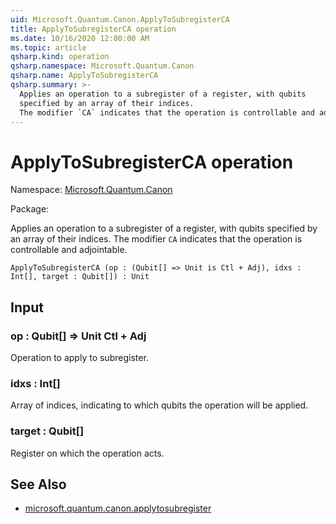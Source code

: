 ```yaml
---
uid: Microsoft.Quantum.Canon.ApplyToSubregisterCA
title: ApplyToSubregisterCA operation
ms.date: 10/16/2020 12:00:00 AM
ms.topic: article
qsharp.kind: operation
qsharp.namespace: Microsoft.Quantum.Canon
qsharp.name: ApplyToSubregisterCA
qsharp.summary: >-
  Applies an operation to a subregister of a register, with qubits
  specified by an array of their indices.
  The modifier `CA` indicates that the operation is controllable and adjointable.
---
```


# ApplyToSubregisterCA operation

Namespace: [Microsoft.Quantum.Canon](xref:Microsoft.Quantum.Canon)

Package: [](https://nuget.org/packages/)


Applies an operation to a subregister of a register, with qubitsspecified by an array of their indices.The modifier `CA` indicates that the operation is controllable and adjointable.

```Q#
ApplyToSubregisterCA (op : (Qubit[] => Unit is Ctl + Adj), idxs : Int[], target : Qubit[]) : Unit
```


## Input

### op : Qubit[] => Unit Ctl + Adj

Operation to apply to subregister.


### idxs : Int[]

Array of indices, indicating to which qubits the operation will be applied.


### target : Qubit[]

Register on which the operation acts.



## See Also

- [microsoft.quantum.canon.applytosubregister](xref:microsoft.quantum.canon.applytosubregister)